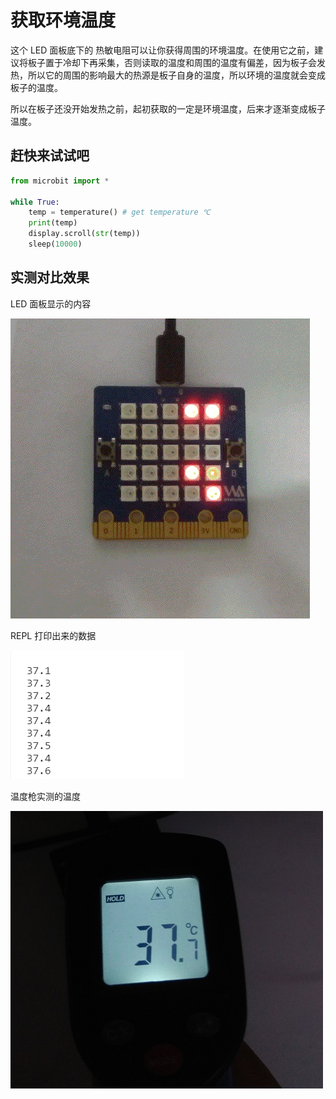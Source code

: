获取环境温度
============

这个 LED 面板底下的 热敏电阻可以让你获得周围的环境温度。在使用它之前，建议将板子置于冷却下再采集，否则读取的温度和周围的温度有偏差，因为板子会发热，所以它的周围的影响最大的热源是板子自身的温度，所以环境的温度就会变成板子的温度。

所以在板子还没开始发热之前，起初获取的一定是环境温度，后来才逐渐变成板子温度。

赶快来试试吧
------------

```python
from microbit import *

while True:
    temp = temperature() # get temperature ℃
    print(temp)
    display.scroll(str(temp))
    sleep(10000)
```

实测对比效果
------------

LED 面板显示的内容

![](../../assets/micropython/basic/temperature/tem.gif)

REPL 打印出来的数据

![](../../assets/micropython/basic/temperature/tem2.png)

温度枪实测的温度

![](../../assets/micropython/basic/temperature/tem1.jpg)
